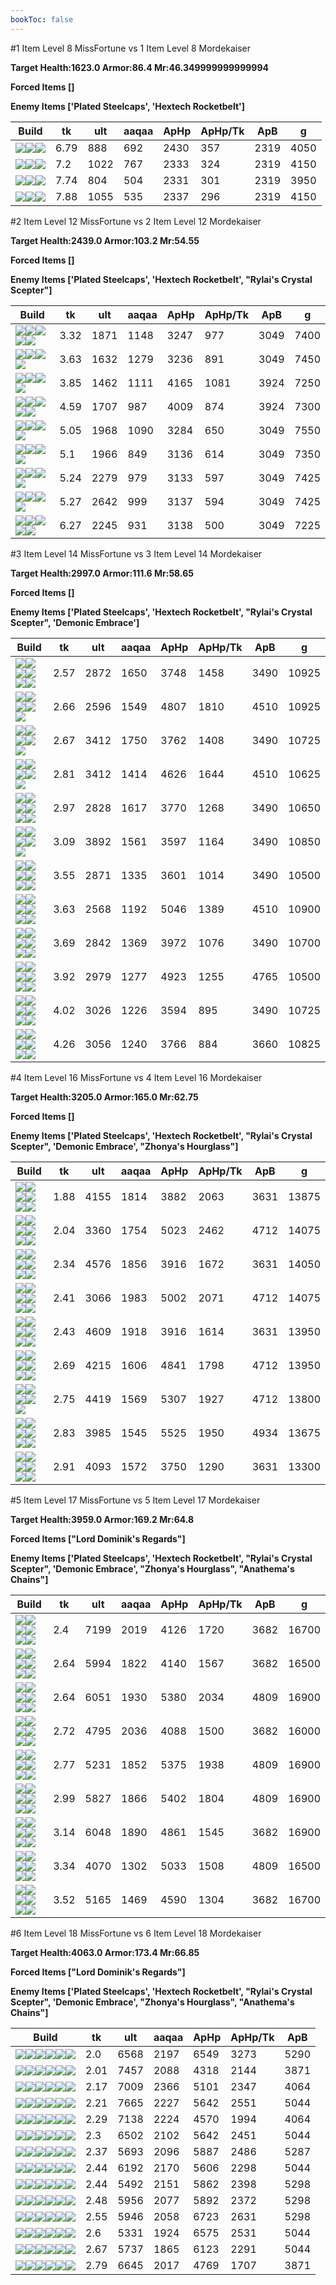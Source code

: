 ```yaml
---
bookToc: false
---
```


#1 Item Level 8 MissFortune vs 1 Item Level 8 Mordekaiser

**Target Health:1623.0 Armor:86.4 Mr:46.349999999999994**


**Forced Items []**


**Enemy Items ['Plated Steelcaps', 'Hextech Rocketbelt']**




Build | tk | ult | aaqaa |ApHp | ApHp/Tk | ApB | g
-|-|-|-|-|-|-|-
![](/item/3153.png)![](/item/1001.png)![](/item/1055.png)|6.79|888|692|2430|357|2319|4050
![](/item/6671.png)![](/item/1001.png)![](/item/1055.png)|7.2|1022|767|2333|324|2319|4150
![](/item/3115.png)![](/item/1001.png)![](/item/1055.png)|7.74|804|504|2331|301|2319|3950
![](/item/6675.png)![](/item/1001.png)![](/item/1055.png)|7.88|1055|535|2337|296|2319|4150




























































#2 Item Level 12 MissFortune vs 2 Item Level 12 Mordekaiser

**Target Health:2439.0 Armor:103.2 Mr:54.55**


**Forced Items []**


**Enemy Items ['Plated Steelcaps', 'Hextech Rocketbelt', "Rylai's Crystal Scepter"]**




Build | tk | ult | aaqaa |ApHp | ApHp/Tk | ApB | g
-|-|-|-|-|-|-|-
![](/item/3153.png)![](/item/6676.png)![](/item/1001.png)![](/item/1055.png)![](/item/1036.png)|3.32|1871|1148|3247|977|3049|7400
![](/item/3153.png)![](/item/6671.png)![](/item/1001.png)![](/item/1055.png)|3.63|1632|1279|3236|891|3049|7450
![](/item/3153.png)![](/item/3091.png)![](/item/1001.png)![](/item/1055.png)|3.85|1462|1111|4165|1081|3924|7250
![](/item/3091.png)![](/item/3095.png)![](/item/1001.png)![](/item/1055.png)![](/item/1036.png)|4.59|1707|987|4009|874|3924|7300
![](/item/6671.png)![](/item/3074.png)![](/item/1001.png)![](/item/1055.png)|5.05|1968|1090|3284|650|3049|7550
![](/item/6675.png)![](/item/6694.png)![](/item/1001.png)![](/item/1055.png)|5.1|1966|849|3136|614|3049|7350
![](/item/3087.png)![](/item/3142.png)![](/item/1055.png)![](/item/1037.png)|5.24|2279|979|3133|597|3049|7425
![](/item/3033.png)![](/item/3142.png)![](/item/1055.png)![](/item/1037.png)|5.27|2642|999|3137|594|3049|7425
![](/item/3033.png)![](/item/6695.png)![](/item/1001.png)![](/item/1055.png)![](/item/1037.png)|6.27|2245|931|3138|500|3049|7225




























































#3 Item Level 14 MissFortune vs 3 Item Level 14 Mordekaiser

**Target Health:2997.0 Armor:111.6 Mr:58.65**


**Forced Items []**


**Enemy Items ['Plated Steelcaps', 'Hextech Rocketbelt', "Rylai's Crystal Scepter", 'Demonic Embrace']**




Build | tk | ult | aaqaa |ApHp | ApHp/Tk | ApB | g
-|-|-|-|-|-|-|-
![](/item/3153.png)![](/item/3036.png)![](/item/6696.png)![](/item/1001.png)![](/item/1055.png)![](/item/1037.png)|2.57|2872|1650|3748|1458|3490|10925
![](/item/3153.png)![](/item/3091.png)![](/item/3142.png)![](/item/1055.png)![](/item/1037.png)|2.66|2596|1549|4807|1810|4510|10925
![](/item/3153.png)![](/item/3036.png)![](/item/3142.png)![](/item/1055.png)![](/item/1037.png)|2.67|3412|1750|3762|1408|3490|10725
![](/item/3036.png)![](/item/3091.png)![](/item/3142.png)![](/item/1055.png)![](/item/1037.png)|2.81|3412|1414|4626|1644|4510|10625
![](/item/3153.png)![](/item/3036.png)![](/item/3179.png)![](/item/1001.png)![](/item/1055.png)![](/item/1038.png)|2.97|2828|1617|3770|1268|3490|10650
![](/item/3036.png)![](/item/3095.png)![](/item/3142.png)![](/item/1055.png)![](/item/1038.png)|3.09|3892|1561|3597|1164|3490|10850
![](/item/3033.png)![](/item/3087.png)![](/item/3031.png)![](/item/1001.png)![](/item/1055.png)![](/item/1036.png)|3.55|2871|1335|3601|1014|3490|10500
![](/item/6675.png)![](/item/3072.png)![](/item/3091.png)![](/item/1001.png)![](/item/1055.png)![](/item/1036.png)|3.63|2568|1192|5046|1389|4510|10900
![](/item/3072.png)![](/item/3095.png)![](/item/3031.png)![](/item/1001.png)![](/item/1055.png)![](/item/1036.png)|3.69|2842|1369|3972|1076|3490|10700
![](/item/3036.png)![](/item/3139.png)![](/item/3031.png)![](/item/1001.png)![](/item/1055.png)![](/item/1036.png)|3.92|2979|1277|4923|1255|4765|10500
![](/item/3004.png)![](/item/6694.png)![](/item/6696.png)![](/item/1001.png)![](/item/1055.png)![](/item/1037.png)|4.02|3026|1226|3594|895|3490|10725
![](/item/3004.png)![](/item/6694.png)![](/item/6692.png)![](/item/1001.png)![](/item/1055.png)![](/item/1037.png)|4.26|3056|1240|3766|884|3660|10825




























































#4 Item Level 16 MissFortune vs 4 Item Level 16 Mordekaiser

**Target Health:3205.0 Armor:165.0 Mr:62.75**


**Forced Items []**


**Enemy Items ['Plated Steelcaps', 'Hextech Rocketbelt', "Rylai's Crystal Scepter", 'Demonic Embrace', "Zhonya's Hourglass"]**




Build | tk | ult | aaqaa |ApHp | ApHp/Tk | ApB | g
-|-|-|-|-|-|-|-
![](/item/3153.png)![](/item/6676.png)![](/item/3036.png)![](/item/6675.png)![](/item/1001.png)![](/item/1037.png)|1.88|4155|1814|3882|2063|3631|13875
![](/item/3153.png)![](/item/3091.png)![](/item/3036.png)![](/item/6675.png)![](/item/1001.png)![](/item/1037.png)|2.04|3360|1754|5023|2462|4712|14075
![](/item/3033.png)![](/item/3142.png)![](/item/3153.png)![](/item/6696.png)![](/item/1038.png)![](/item/1036.png)|2.34|4576|1856|3916|1672|3631|14050
![](/item/3153.png)![](/item/6671.png)![](/item/3036.png)![](/item/3091.png)![](/item/1001.png)![](/item/1037.png)|2.41|3066|1983|5002|2071|4712|14075
![](/item/3153.png)![](/item/3036.png)![](/item/3142.png)![](/item/3004.png)![](/item/1038.png)![](/item/1036.png)|2.43|4609|1918|3916|1614|3631|13950
![](/item/3036.png)![](/item/3091.png)![](/item/3142.png)![](/item/3094.png)![](/item/1038.png)![](/item/1036.png)|2.69|4215|1606|4841|1798|4712|13950
![](/item/3033.png)![](/item/3142.png)![](/item/3072.png)![](/item/3091.png)![](/item/1038.png)|2.75|4419|1569|5307|1927|4712|13800
![](/item/3036.png)![](/item/3072.png)![](/item/3091.png)![](/item/6692.png)![](/item/1001.png)![](/item/1037.png)|2.83|3985|1545|5525|1950|4934|13675
![](/item/3036.png)![](/item/3087.png)![](/item/3179.png)![](/item/3031.png)![](/item/1001.png)![](/item/1038.png)|2.91|4093|1572|3750|1290|3631|13300




























































#5 Item Level 17 MissFortune vs 5 Item Level 17 Mordekaiser

**Target Health:3959.0 Armor:169.2 Mr:64.8**


**Forced Items ["Lord Dominik's Regards"]**


**Enemy Items ['Plated Steelcaps', 'Hextech Rocketbelt', "Rylai's Crystal Scepter", 'Demonic Embrace', "Zhonya's Hourglass", "Anathema's Chains"]**




Build | tk | ult | aaqaa |ApHp | ApHp/Tk | ApB | g
-|-|-|-|-|-|-|-
![](/item/3153.png)![](/item/3036.png)![](/item/6696.png)![](/item/6676.png)![](/item/3142.png)![](/item/1038.png)|2.4|7199|2019|4126|1720|3682|16700
![](/item/3153.png)![](/item/3036.png)![](/item/3142.png)![](/item/3046.png)![](/item/6676.png)![](/item/1038.png)|2.64|5994|1822|4140|1567|3682|16500
![](/item/3153.png)![](/item/3091.png)![](/item/3142.png)![](/item/3036.png)![](/item/6676.png)![](/item/1038.png)|2.64|6051|1930|5380|2034|4809|16900
![](/item/3153.png)![](/item/3036.png)![](/item/6696.png)![](/item/6676.png)![](/item/6671.png)![](/item/1001.png)|2.72|4795|2036|4088|1500|3682|16000
![](/item/3153.png)![](/item/3091.png)![](/item/3142.png)![](/item/3087.png)![](/item/3036.png)![](/item/1038.png)|2.77|5231|1852|5375|1938|4809|16900
![](/item/3153.png)![](/item/3036.png)![](/item/6696.png)![](/item/3091.png)![](/item/3142.png)![](/item/1038.png)|2.99|5827|1866|5402|1804|4809|16900
![](/item/3153.png)![](/item/3036.png)![](/item/3142.png)![](/item/3072.png)![](/item/3087.png)![](/item/1038.png)|3.14|6048|1890|4861|1545|3682|16900
![](/item/3046.png)![](/item/3036.png)![](/item/3085.png)![](/item/3091.png)![](/item/3031.png)![](/item/1038.png)|3.34|4070|1302|5033|1508|4809|16500
![](/item/3046.png)![](/item/3036.png)![](/item/3072.png)![](/item/3094.png)![](/item/3031.png)![](/item/1038.png)|3.52|5165|1469|4590|1304|3682|16700




























































#6 Item Level 18 MissFortune vs 6 Item Level 18 Mordekaiser

**Target Health:4063.0 Armor:173.4 Mr:66.85**


**Forced Items ["Lord Dominik's Regards"]**


**Enemy Items ['Plated Steelcaps', 'Hextech Rocketbelt', "Rylai's Crystal Scepter", 'Demonic Embrace', "Zhonya's Hourglass", "Anathema's Chains"]**




Build | tk | ult | aaqaa |ApHp | ApHp/Tk | ApB
-|-|-|-|-|-|-
![](/item/3036.png)![](/item/3072.png)![](/item/3091.png)![](/item/6692.png)![](/item/3153.png)![](/item/6676.png)|2.0|6568|2197|6549|3273|5290
![](/item/3153.png)![](/item/3036.png)![](/item/6696.png)![](/item/6676.png)![](/item/3142.png)![](/item/3115.png)|2.01|7457|2088|4318|2144|3871
![](/item/3153.png)![](/item/6676.png)![](/item/3072.png)![](/item/3036.png)![](/item/3095.png)![](/item/6692.png)|2.17|7009|2366|5101|2347|4064
![](/item/3153.png)![](/item/3036.png)![](/item/6696.png)![](/item/6676.png)![](/item/3142.png)![](/item/3091.png)|2.21|7665|2227|5642|2551|5044
![](/item/3153.png)![](/item/3036.png)![](/item/6696.png)![](/item/3508.png)![](/item/6676.png)![](/item/6692.png)|2.29|7138|2224|4570|1994|4064
![](/item/3153.png)![](/item/3091.png)![](/item/3142.png)![](/item/3087.png)![](/item/3036.png)![](/item/6696.png)|2.3|6502|2102|5642|2451|5044
![](/item/3153.png)![](/item/3036.png)![](/item/6696.png)![](/item/3087.png)![](/item/3091.png)![](/item/6692.png)|2.37|5693|2096|5887|2486|5287
![](/item/3153.png)![](/item/3036.png)![](/item/3142.png)![](/item/3004.png)![](/item/3091.png)![](/item/3095.png)|2.44|6192|2170|5606|2298|5044
![](/item/3153.png)![](/item/3091.png)![](/item/3004.png)![](/item/3036.png)![](/item/3095.png)![](/item/6692.png)|2.44|5492|2151|5862|2398|5298
![](/item/3153.png)![](/item/3036.png)![](/item/6696.png)![](/item/3004.png)![](/item/3091.png)![](/item/6692.png)|2.48|5956|2077|5892|2372|5298
![](/item/3036.png)![](/item/3072.png)![](/item/3091.png)![](/item/6692.png)![](/item/3004.png)![](/item/3153.png)|2.55|5946|2058|6723|2631|5298
![](/item/3153.png)![](/item/3091.png)![](/item/3046.png)![](/item/3036.png)![](/item/3072.png)![](/item/3031.png)|2.6|5331|1924|6575|2531|5044
![](/item/3072.png)![](/item/3095.png)![](/item/3031.png)![](/item/3046.png)![](/item/3036.png)![](/item/3091.png)|2.67|5737|1865|6123|2291|5044
![](/item/3072.png)![](/item/3095.png)![](/item/3031.png)![](/item/3036.png)![](/item/3094.png)![](/item/6696.png)|2.79|6645|2017|4769|1707|3871




























































